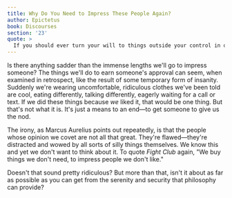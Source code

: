 ```yaml
---
title: Why Do You Need to Impress These People Again?
author: Epictetus
book: Discourses
section: '23'
quote: >
  If you should ever turn your will to things outside your control in order to impress someone, be sure that you have wrecked your whole purpose in life. Be content, then, to be a philosopher in all that you do, and if you wish also to be seen as one, show yourself first that you are and you will succeed.
---
```


Is there anything sadder than the immense lengths we'll go to impress someone? The things we'll do to earn someone's approval can seem, when examined in retrospect, like the result of some temporary form of insanity. Suddenly we're wearing uncomfortable, ridiculous clothes we've been told are cool, eating differently, talking differently, eagerly waiting for a call or text. If we did these things because _we_ liked it, that would be one thing. But that's not what it is. It's just a means to an end—to get someone to give us the nod.

The irony, as Marcus Aurelius points out repeatedly, is that the people whose opinion we covet are not all that great. They're flawed—they're distracted and wowed by all sorts of silly things themselves. We know this and yet we don't want to think about it. To quote _Fight Club_ again, "We buy things we don't need, to impress people we don't like."

Doesn't that sound pretty ridiculous? But more than that, isn't it about as far as possible as you can get from the serenity and security that philosophy can provide?
